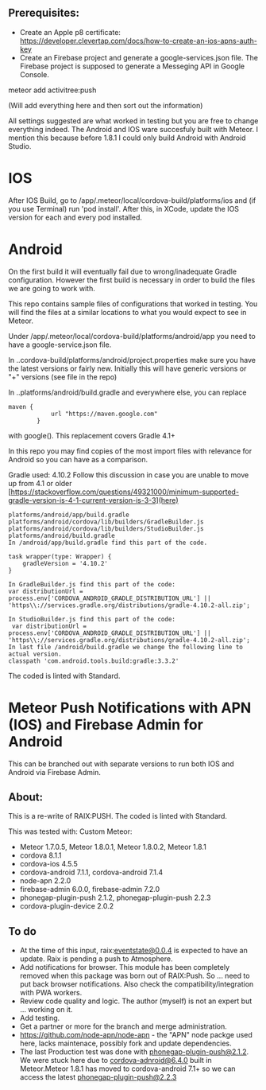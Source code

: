 ## Prerequisites:

* Create an Apple p8 certificate: https://developer.clevertap.com/docs/how-to-create-an-ios-apns-auth-key
* Create an Firebase project and generate a google-services.json file. The Firebase project is supposed to generate a Messeging API in Google Console.

meteor add activitree:push


(Will add everything here and then sort out the information)

All settings suggested are what worked in testing but you are free to change everything indeed.
The Android and IOS ware succesfuly built with Meteor. I mention this because before 1.8.1 I could only build Android with Android Studio.

# IOS
After IOS Build, go to /app/.meteor/local/cordova-build/platforms/ios and (if you use Terminal) run 'pod install'. After this, in XCode, update the IOS version for each and every pod installed.

# Android
On the first build it will eventually fail due to wrong/inadequate Gradle configuration. However the first build is necessary in order to build the files we are going to work with.

This repo contains sample files of configurations that worked in testing. You will find the files at a similar locations to what you would expect to see in Meteor.

Under /app/.meteor/local/cordova-build/platforms/android/app you need to have a google-service.json file.

In ..cordova-build/platforms/android/project.properties make sure you have the latest versions or fairly new. Initially this will have generic versions or "+" versions (see file in the repo)

In ..platforms/android/build.gradle and everywhere else, you can replace
```
maven {
            url "https://maven.google.com"
        }
```
with google(). This replacement covers Gradle 4.1+

In this repo you may find copies of the most import files with relevance for Android so you can have as a comparison.

Gradle used: 4.10.2
Follow this discussion in case you are unable to move up from 4.1 or older [https://stackoverflow.com/questions/49321000/minimum-supported-gradle-version-is-4-1-current-version-is-3-3](here)

```
platforms/android/app/build.gradle
platforms/android/cordova/lib/builders/GradleBuilder.js
platforms/android/cordova/lib/builders/StudioBuilder.js
platforms/android/build.gradle
In /android/app/build.gradle find this part of the code.

task wrapper(type: Wrapper) {
    gradleVersion = '4.10.2'
}

In GradleBuilder.js find this part of the code:
var distributionUrl = process.env['CORDOVA_ANDROID_GRADLE_DISTRIBUTION_URL'] || 'https\\://services.gradle.org/distributions/gradle-4.10.2-all.zip';

In StudioBuilder.js find this part of the code:
 var distributionUrl = process.env['CORDOVA_ANDROID_GRADLE_DISTRIBUTION_URL'] || 'https\\://services.gradle.org/distributions/gradle-4.10.2-all.zip';
In last file /android/build.gradle we change the following line to actual version. 
classpath 'com.android.tools.build:gradle:3.3.2'
```


The coded is linted with Standard.

# Meteor Push Notifications with APN (IOS) and Firebase Admin for Android
This can be branched out with separate versions to run both IOS and Android via Firebase Admin.

## About:
This is a re-write of RAIX:PUSH.
The coded is linted with Standard.

This was tested with:
Custom Meteor:
* Meteor 1.7.0.5, Meteor 1.8.0.1, Meteor 1.8.0.2, Meteor 1.8.1
* cordova 8.1.1
* cordova-ios 4.5.5
* cordova-android 7.1.1, cordova-android 7.1.4
* node-apn 2.2.0
* firebase-admin 6.0.0, firebase-admin 7.2.0
* phonegap-plugin-push 2.1.2, phonegap-plugin-push 2.2.3 
* cordova-plugin-device 2.0.2

## To do
* At the time of this input, raix:eventstate@0.0.4 is expected to have an update. Raix is pending a push to Atmosphere.
* Add notifications for browser. This module has been completely removed when this package was born out of RAIX:Push. So ... need to put back browser notifications. Also check the compatibility/integration with PWA workers.
* Review code quality and logic. The author (myself) is not an expert but ... working on it.
* Add testing.
* Get a partner or more for the branch and merge administration.
* https://github.com/node-apn/node-apn - the "APN" node packge used here, lacks maintenace, possibly fork and update dependencies.
* The last Production test was done with phonegap-plugin-push@2.1.2. We were stuck here due to cordova-adnroid@6.4.0 built in Meteor.Meteor 1.8.1 has moved to cordova-android 7.1+ so we can access the latest phonegap-plugin-push@2.2.3




